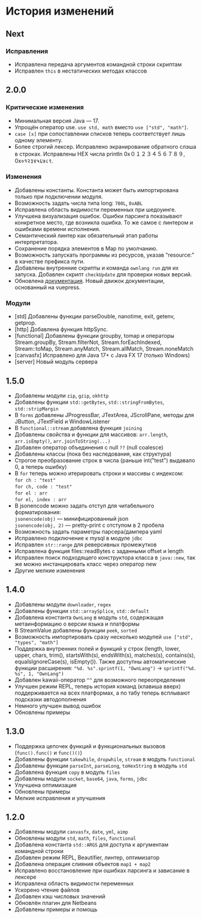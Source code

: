 # История изменений

## Next

### Исправления
- Исправлена передача аргументов командной строки скриптам
- Исправлен `this` в нестатических методах классов


## 2.0.0

### Критические изменения
- Минимальная версия Java — 17.
- Упрощён оператор use. `use std, math` вместо `use ["std", "math"]`.
- `case [x]` при сопоставлении списков теперь соответствует лишь одному элементу.
- Более строгий лексер. Исправлено экранирование обратного слэша в строках. Исправлены HEX числа println 0x０１２３４５６７８９, 0x०१२३४५६७८९.

### Изменения
- Добавлены константы. Константа может быть импортирована только при подключении модуля.
- Возможность задать числа типа long: `700L`, `0xABL` 
- Исправлена область видимости переменных при шедоуинге.
- Улучшена визуализация ошибок. Ошибки парсинга показывают конкретное место, где возникла ошибка. То же самое с линтером и ошибками времени исполнения.
- Семантический линтер как обязательный этап работы интерпретатора.
- Сохранение порядка элементов в Map по умолчанию.
- Возможность запускать программы из ресурсов, указав "resource:" в качестве префикса пути.
- Добавлены внутренние скрипты и команда `ownlang run` для их запуска. Добавлен скрипт `checkUpdate` для проверки новых версий.
- Обновлена [документация](https://annimon.com/docs/ownlang/). Новый движок документации, основанный на vuepress.

### Модули
- [std] Добавлены функции parseDouble, nanotime, exit, getenv, getprop.
- [http] Добавлена функция httpSync.
- [functional] Добавлены функции groupby, tomap и операторы Stream.groupBy, Stream.filterNot, Stream.forEachIndexed, Stream::toMap, Stream.anyMatch, Stream.allMatch, Stream.noneMatch
- [canvasfx] Исправлено для Java 17+ с Java FX 17 (только Windows)
- [server] Новый модуль сервера


## 1.5.0

- Добавлены модули `zip`, `gzip`, `okhttp`
- Добавлены функции `std::getBytes`, `std::stringFromBytes`, `std::stripMargin`
- В `forms` добавлены JProgressBar, JTextArea, JScrollPane, методы для JButton, JTextField и WindowListener
- В `functional::stream` добавлена функция `joining`
- Добавлены свойства и функции для массивов: `arr.length`, `arr.isEmpty()`, `arr.joinToString(...)`
- Добавлен оператор объединения с null `??` (null coalesce)
- Добавлены классы (пока без наследования, как структура)
- Строгое преобразование строк в числа (раньше int("test") выдавало 0, а теперь ошибку)
- В `for` теперь можно итерировать строки и массивы с индексом:  
  `for ch : "test"`  
  `for ch, code : "test"`  
  `for el : arr`  
  `for el, index : arr`
- В jsonencode можно задать отступ для читабельного форматирования:  
  `jsonencode(obj)` — минифицированный json  
  `jsonencode(obj, 2)` — pretty-print с отступом в 2 пробела
- Возможность задать параметры парсера/дампера yaml
- Исправлено подключение к mysql в модуле `jdbc`
- Исправлен `str::range` для реверсивных промежутков
- Исправлена функция files::readBytes с заданными offset и length
- Исправлен поиск подходящего конструктора класса в `java::new`, так же можно инстанцировать класс через оператор new
- Другие мелкие изменения


## 1.4.0

- Добавлены модули `downloader`, `regex`
- Добавлены функции `std::arraySplice`, `std::default`
- Добавлена константа `OwnLang` в модуль `std`, содержащая метаинформацию о версии языка и платформы
- В StreamValue добавлены функции `peek`, `sorted`
- Возможность импортировать сразу несколько модулей `use ["std", "types", "math"]`
- Поддержка внутренних полей и функций у строк (length, lower, upper, chars, trim(), startsWith(s), endsWith(s), matches(s), contains(s), equalsIgnoreCase(s), isEmpty()). Также доступны автоматические функции расширения: `"%d. %s".sprintf(1, "OwnLang")` -> `sprintf("%d. %s", 1, "OwnLang")`
- Добавлен kawaii-оператор `^^` для возможного переопределения
- Улучшен режим REPL, теперь история команд (клавиша вверх) поддерживается на всех платформах, а по табу теперь всплывают подсказки автодополнения
- Немного улучшен вывод ошибок
- Обновлены примеры


## 1.3.0

- Поддержка цепочек функций и функциональных вызовов (`func().func()` и `func()()`)
- Добавлены функции `takewhile`, `dropwhile`, `stream` в модуль `functional`
- Добавлены функции `parseInt`, `parseLong`, `toHexString` в модуль `std`
- Добавлена функция `copy` в модуль `files`
- Добавлены модули `socket`, `base64`, `java`, `forms`, `jdbc`
- Улучшена оптимизация
- Обновлены примеры
- Мелкие исправления и улучшения


## 1.2.0

- Добавлены модули `canvasfx`, `date`, `yml`, `aimp`
- Обновлены модули `std`, `math`, `files`, `functional`
- Добавлена константа `std::ARGS` для доступа к аргументам командной строки
- Добавлен режим REPL, Beautifier, линтер, оптимизатор
- Добавлена операция слияния объектов `map1 + map2`
- Исправлено восстановление при ошибках парсинга и зависание в лексере
- Исправлена область видимости переменных
- Ускорено чтение файлов
- Добавлен кэш числовых значений
- Обновлён плагин для Netbeans
- Добавлены примеры и помощь

